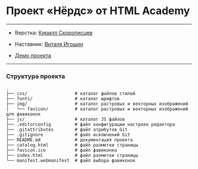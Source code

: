 # Проект «Нёрдс» от HTML Academy
---
* Верстка: [Кирилл Скорописцев](https://htmlacademy.ru/profile/id1530953)
* Наставник: [Виталя Игошин](https://htmlacademy.ru/profile/id353627)

* [Демо проекта](https://ks123kirill.github.io/nerds/)
---

### Структура проекта

```
.
├── css/                  # каталог файлов стилей
├── fonts/                # каталог шрифтов
├── img/                  # каталог растровых и векторных изображений
│   └── favicon/          # каталог растровых и векторных изображений для фавиконок
├── js/                   # каталог JS файлов
├── .editorconfig         # файл конфигурации настроек редактора
├── .gitattributes        # файл атрибутов Git
├── .gitignore            # файл исключений Git
├── README.md             # документация проекта
├── catalog.html          # файл разметки страницы
├── favicon.ico           # файл фавиконка
├── index.html            # файл разметки страницы
└── manifest.webmanifest  # файл выбора фавиконок
```
